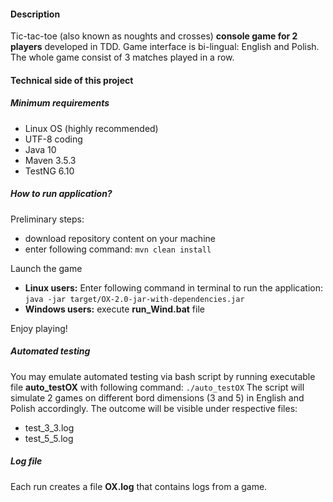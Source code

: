 
#### Description

Tic-tac-toe (also known as noughts and crosses) **console game for 2 players** developed in TDD.
Game interface is bi-lingual: English and Polish. The whole game consist of 3 matches played in a row.

#### Technical side of this project

##### Minimum requirements

- Linux OS (highly recommended)
- UTF-8 coding
- Java 10
- Maven 3.5.3
- TestNG 6.10

##### How to run application?

Preliminary steps:

- download repository content on your machine
- enter following command: `mvn clean install`

Launch the game

- **Linux users:** Enter following command in terminal to run the application:
`java -jar target/OX-2.0-jar-with-dependencies.jar`
- **Windows users:** execute **run_Wind.bat** file

Enjoy playing!

##### Automated testing

You may emulate automated testing via bash script by running executable file **auto_testOX** with following command:
`./auto_testOX`
The script will simulate 2 games on different bord dimensions (3 and 5) in English and Polish accordingly.
The outcome will be visible under respective files:

- test_3_3.log
- test_5_5.log

##### Log file

Each run creates a file **OX.log** that contains logs from a game.